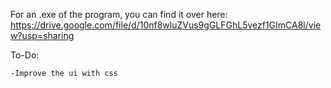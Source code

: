 For an .exe of the program, you can find it over here: 
https://drive.google.com/file/d/10nf8wluZVus9gGLFGhL5vezf1GImCA8l/view?usp=sharing


To-Do:
  
    -Improve the ui with css
